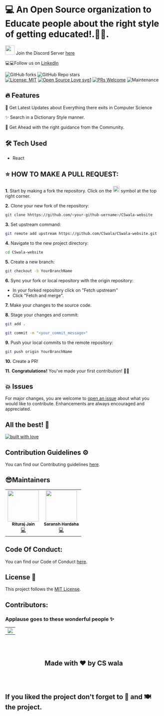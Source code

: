 	
# 💻 An Open Source organization to Educate people about the right style of getting educated!.📰🔥.

<img src="https://emoji.discord.st/emojis/DiscordLuv.gif" height="30" width="30">  Join the Discord Server [here](https://discord.gg/rAz3Eb8fsN)

💻💻Follow us on [LinkedIn](https://www.linkedin.com/company/cswala)

![GitHub forks](https://img.shields.io/github/forks/CSwala/CSwala-website) 
![GitHub Repo stars](https://img.shields.io/github/stars/CSwala/CSwala-website)
<br>
[![License: MIT](https://img.shields.io/badge/License-MIT-yellow.svg)](https://opensource.org/licenses/MIT) 
[![Open Source Love svg1](https://badges.frapsoft.com/os/v1/open-source.svg?v=103)](https://github.com/ellerbrock/open-source-badges/) 
[![PRs Welcome](https://img.shields.io/badge/PRs-closed-red.svg?style=flat-square)](http://makeapullrequest.com) 
![Maintenance](https://img.shields.io/maintenance/yes/2021)



## 🔥 Features

📰 Get Latest Updates about Everything there exits in Computer Science

✨ Search in a Dictionary Style manner.

🚀 Get Ahead with the right guidance from the Community.

## 🛠 Tech Used
- React

## ⭐ HOW TO MAKE A PULL REQUEST:

**1.** Start by making a fork the repository. Click on the <a href="https://github.com/CSwala/CSwala-website/fork"><img src="https://i.imgur.com/G4z1kEe.png" height="21" width="21"></a> symbol at the top right corner.

**2.** Clone your new fork of the repository:

```bash
git clone hhttps://github.com/<your-github-uername>/CSwala-website
```

**3.** Set upstream command:

```bash
git remote add upstream https://github.com/CSwala/CSwala-website.git
```

**4.** Navigate to the new project directory:

```bash
cd CSwala-website
```

**5.** Create a new branch:

```bash
git checkout -b YourBranchName
```

**6.** Sync your fork or local repository with the origin repository:

- In your forked repository click on "Fetch upstream"
- Click "Fetch and merge".

**7.** Make your changes to the source code.

**8.** Stage your changes and commit:

```bash
git add .
```

```bash
git commit -m "<your_commit_message>"
```

**9.** Push your local commits to the remote repository:

```bash
git push origin YourBranchName
```

**10.** Create a PR!

**11.** **Congratulations!** You've made your first contribution! 🙌🏼


## 💥 Issues

For major changes, you are welcome to [open an issue](https://github.com/CSwala/CSwala-website/new/choose) about what you would like to contribute. Enhancements are always encouraged and appreciated.

## All the best! 🥇

<p align="center">

[![built with love](https://forthebadge.com/images/badges/built-with-love.svg)](https://github.com/unnati914/Care4ther-)

</p>

## Contribution Guidelines ⚙️
You can find our Contributing guidelines [here](https://github.com/CSwala/CSwala-website/blob/main/CONTRIBUTING.md).

## 😎Maintainers
<table>
  <tbody><tr>
    <td align="center"><a href="https://github.com/riturajjain2000"><img alt="" src="https://avatars.githubusercontent.com/riturajjain2000" width="100px;"><br><sub><b> Rituraj Jain </b></sub></a><br><a href="https://github.com/CSwala/CSwala-website/commits?author=riturajjain2000" title="Code">💻 </a></td> </a></td>
        <td align="center"><a href="https://github.com/5tupidbrain"><img alt="" src="https://avatars.githubusercontent.com/5tupidbrain" width="100px;"><br><sub><b> Saransh Hardaha </b></sub></a><br><a href="https://github.com/CSwala/CSwala-website/commits?author=5tupidbrain" title="Code">💻 </a></td> </a></td>
    
  </tr>
</tbody></table>

## Code Of Conduct:

You can find our Code of Conduct [here](https://github.com/CSwala/CSwala-website/blob/main/CODE_OF_CONDUCT.md).

## License 📝 

This project follows the [MIT License](https://choosealicense.com/licenses/mit/).

<h2>Contributors:</h2>

### Applause goes to these wonderful people ✨

<table>
 <tr>
  <td>
   <a href="https://github.com/CSwala/CSwala-website/graphs/contributors">
    <img src="https://contrib.rocks/image?repo=CSwala/CSwala-website" />
   </a>
  </td>
 </tr>
</table>

<br>
<br>
<h2 align="center">Made with ❤ by CS wala</h2>

<br>
<br> 

## If you liked the project don't forget to 🌟 and 🍽 the project.
